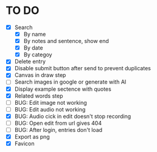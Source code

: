 # TO DO

- [x] Search
  - [x] By name
  - [x] By notes and sentence, show end
  - [x] By date
  - [x] By categoy
- [x] Delete entry
- [x] Disable submit button after send to prevent duplicates
- [x] Canvas in draw step
- [ ] Search images in google or generate with AI
- [x] Display example sectence with quotes
- [x] Related words step
- [ ] BUG: Edit image not working
- [ ] BUG: Edit audio not working
- [x] BUG: Audio cick in edit doesn't stop recording
- [ ] BUG: Open edit from url gives 404
- [ ] BUG: After login, entries don't load
- [x] Export as png
- [x] Favicon
